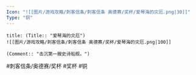```yaml
---
Icon: "![[图片/游戏攻略/刺客信条/刺客信条 奥德赛/奖杯/爱琴海的灾厄.png|30]]"
Type: "铜"
---
```

```ad-common-bronze-trophy
title: (Title:: "爱琴海的灾厄")
![[图片/游戏攻略/刺客信条/刺客信条 奥德赛/奖杯/爱琴海的灾厄.png|100]]

(Comment:: "击沉第一艘史诗船舰。")
```

#刺客信条/奥德赛/奖杯 #奖杯 #铜
